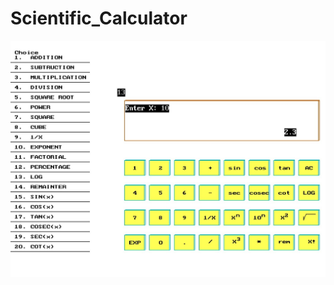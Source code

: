 # Scientific_Calculator


![alt text](https://github.com/aneesh30/Scientific_Calculator/blob/master/output.jpg)
